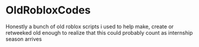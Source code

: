 # OldRobloxCodes
Honestly a bunch of old roblox scripts i used to help make, create or retweeked old enough to realize that this could probably count as internship season
arrives 
